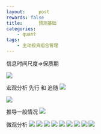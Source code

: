 ```yaml
---
layout:     post
rewards: false
title:      预测基础
categories:
    - quant
tags:
    - 主动投资组合管理
---
```

信息时间尺度=>保质期

![](https://tva2.sinaimg.cn/large/006tNbRwgy1fuikfit2ntj31fo0guwid.jpg)


宏观分析
先行 和 追随
![](https://tva3.sinaimg.cn/large/006tNbRwgy1fuil1wkt28j31kw0jodie.jpg)

![](https://tva1.sinaimg.cn/large/006tNbRwgy1fuil8jbmvbj31hu158wih.jpg)

推导一般情况
![](https://tva1.sinaimg.cn/large/006tNbRwgy1fuilc732qvj31i00v847g.jpg)

微观分析
![](https://tva3.sinaimg.cn/large/006tNbRwgy1fuilnwwq5rj31h80c6gpq.jpg)
![](https://tva3.sinaimg.cn/large/006tNbRwgy1fuilolszenj31hs08ydj2.jpg)
![](https://tva1.sinaimg.cn/large/006tNbRwgy1fuilq7gnkuj31hq0zggw8.jpg)
![](https://tva1.sinaimg.cn/large/006tNbRwgy1fuimuim832j31hu0uetid.jpg)
![](https://tva4.sinaimg.cn/large/006tNbRwgy1fuimpvrdiuj31ii18g47b.jpg)
![](https://tva3.sinaimg.cn/large/006tNbRwgy1fuimxpevu5j31ci0bqq5b.jpg)
![](https://tva3.sinaimg.cn/large/006tNbRwgy1fuivq0y5hxj31i20oawob.jpg)
![](https://tva3.sinaimg.cn/large/006tNbRwgy1fuiwykb43uj31ig0fogmk.jpg)
![](https://tva2.sinaimg.cn/large/006tNbRwgy1fuiwyfloalj31k80rqtga.jpg)

